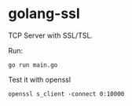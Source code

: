 # golang-ssl

TCP Server with SSL/TSL.

Run:

    go run main.go

Test it with openssl

    openssl s_client -connect 0:10000
